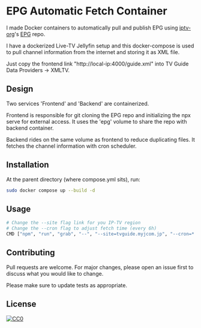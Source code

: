 # EPG Automatic Fetch Container

I made Docker containers to automatically pull and publish EPG using [iptv-org](https://github.com/iptv-org/iptv)'s [EPG](https://github.com/iptv-org/epg) repo.

I have a dockerized Live-TV Jellyfin setup and this docker-compose is used to pull channel information from the internet and storing it as XML file.

Just copy the frontend link "http://local-ip:4000/guide.xml" into TV Guide Data Providers -> XMLTV.

## Design

Two services 'Frontend' and 'Backend' are containerized.


Frontend is responsible for git cloning the EPG repo and initializing the npx serve for external access. It uses the 'epg' volume to share the repo with backend container.

Backend rides on the same volume as frontend to reduce duplicating files. It fetches the channel information with cron scheduler. 

## Installation

At the parent directory (where compose.yml sits), run:

```bash
sudo docker compose up --build -d
```

## Usage

```bash
# Change the --site flag link for you IP-TV region
# Change the --cron flag to adjust fetch time (every 6h)
CMD ["npm", "run", "grab", "--", "--site=tvguide.myjcom.jp", "--cron=* */6 * * *"]

```

## Contributing

Pull requests are welcome. For major changes, please open an issue first
to discuss what you would like to change.

Please make sure to update tests as appropriate.

## License

[![CC0](http://mirrors.creativecommons.org/presskit/buttons/88x31/svg/cc-zero.svg)](LICENSE)